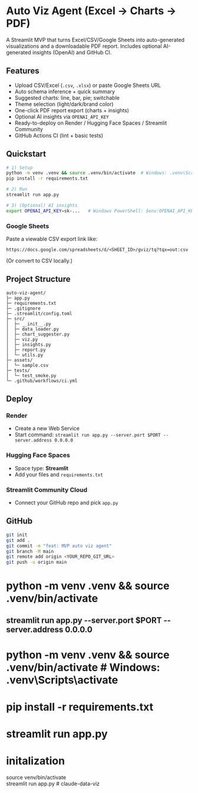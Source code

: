 # Auto Viz Agent (Excel → Charts → PDF)

A Streamlit MVP that turns Excel/CSV/Google Sheets into auto-generated visualizations and a downloadable PDF report. 
Includes optional AI-generated insights (OpenAI) and GitHub CI.

## Features
- Upload CSV/Excel (`.csv`, `.xlsx`) or paste Google Sheets URL
- Auto schema inference + quick summary
- Suggested charts: line, bar, pie; switchable
- Theme selection (light/dark/brand color)
- One-click PDF report export (charts + insights)
- Optional AI insights via `OPENAI_API_KEY`
- Ready-to-deploy on Render / Hugging Face Spaces / Streamlit Community
- GitHub Actions CI (lint + basic tests)

## Quickstart

```bash
# 1) Setup
python -m venv .venv && source .venv/bin/activate  # Windows: .venv\Scripts\activate
pip install -r requirements.txt

# 2) Run
streamlit run app.py

# 3) (Optional) AI insights
export OPENAI_API_KEY=sk-...   # Windows PowerShell: $env:OPENAI_API_KEY="sk-..."
```

### Google Sheets
Paste a viewable CSV export link like:
```
https://docs.google.com/spreadsheets/d/<SHEET_ID>/gviz/tq?tqx=out:csv
```
(Or convert to CSV locally.)

## Project Structure
```
auto-viz-agent/
├─ app.py
├─ requirements.txt
├─ .gitignore
├─ .streamlit/config.toml
├─ src/
│  ├─ __init__.py
│  ├─ data_loader.py
│  ├─ chart_suggester.py
│  ├─ viz.py
│  ├─ insights.py
│  ├─ report.py
│  └─ utils.py
├─ assets/
│  └─ sample.csv
├─ tests/
│  └─ test_smoke.py
└─ .github/workflows/ci.yml
```

## Deploy

### Render
- Create a new Web Service
- Start command: `streamlit run app.py --server.port $PORT --server.address 0.0.0.0`

### Hugging Face Spaces
- Space type: **Streamlit**
- Add your files and `requirements.txt`

### Streamlit Community Cloud
- Connect your GitHub repo and pick `app.py`

## GitHub
```bash
git init
git add .
git commit -m "feat: MVP auto viz agent"
git branch -M main
git remote add origin <YOUR_REPO_GIT_URL>
git push -u origin main
```
# python -m venv .venv && source .venv/bin/activate
## streamlit run app.py --server.port $PORT --server.address 0.0.0.0

# python -m venv .venv && source .venv/bin/activate   # Windows: .venv\Scripts\activate
# pip install -r requirements.txt
# streamlit run app.py

# initalization
source venv/bin/activate       
streamlit run app.py # claude-data-viz
